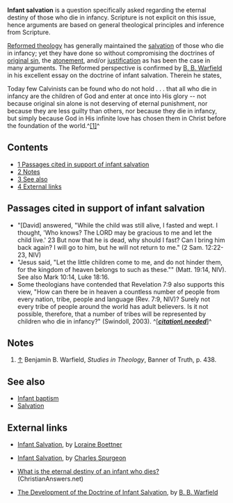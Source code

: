**Infant salvation** is a question specifically asked regarding the
eternal destiny of those who die in infancy. Scripture is not
explicit on this issue, hence arguments are based on general
theological principles and inference from Scripture.

[Reformed theology](Reformed_theology "Reformed theology") has
generally maintained the [salvation](Salvation "Salvation") of
those who die in infancy; yet they have done so without
compromising the doctrines of
[original sin](Original_sin "Original sin"), the
[atonement](Atonement_of_Christ "Atonement of Christ"), and/or
[justification](Justification "Justification") as has been the case
in many arguments. The Reformed perspective is confirmed by
[B. B. Warfield](B._B._Warfield "B. B. Warfield") in his excellent
essay on the doctrine of infant salvation. Therein he states,

Today few Calvinists can be found who do not hold . . . that all
who die in infancy are the children of God and enter at once into
His glory -- not because original sin alone is not deserving of
eternal punishment, nor because they are less guilty than others,
nor because they die in infancy, but simply because God in His
infinite love has chosen them in Christ before the foundation of
the world.^[[1]](#note-0)^

## Contents

-   [1 Passages cited in support of infant salvation](#Passages_cited_in_support_of_infant_salvation)
-   [2 Notes](#Notes)
-   [3 See also](#See_also)
-   [4 External links](#External_links)

## Passages cited in support of infant salvation

-   "[David] answered, "While the child was still alive, I fasted
    and wept. I thought, 'Who knows? The LORD may be gracious to me and
    let the child live.' 23 But now that he is dead, why should I fast?
    Can I bring him back again? I will go to him, but he will not
    return to me." (2 Sam. 12:22-23, NIV)
-   "Jesus said, "Let the little children come to me, and do not
    hinder them, for the kingdom of heaven belongs to such as these.""
    (Matt. 19:14, NIV). See also Mark 10:14, Luke 18:16.
-   Some theologians have contended that Revelation 7:9 also
    supports this view, "How can there be in heaven a countless number
    of people from every nation, tribe, people and language (Rev. 7:9,
    NIV)? Surely not every tribe of people around the world has adult
    believers. Is it not possible, therefore, that a number of tribes
    will be represented by children who die in infancy?" (Swindoll,
    2003).
    ^[***[citation\ needed](http://www.theopedia.com/Theopedia:Writing_guide#Reference_your_work\ "Theopedia:Writing\ guide")***]^

## Notes

1.  [↑](#ref-0) Benjamin B. Warfield, *Studies in Theology*, Banner
    of Truth, p. 438.

## See also

-   [Infant baptism](Infant_baptism "Infant baptism")
-   [Salvation](Salvation "Salvation")

## External links

-   [Infant Salvation](http://www.reformed.org/calvinism/boettner/infants_boettner.html),
    by [Loraine Boettner](Loraine_Boettner "Loraine Boettner")
-   [Infant Salvation](http://www.spurgeon.org/sermons/0411.htm),
    by [Charles Spurgeon](Charles_Spurgeon "Charles Spurgeon")
-   [What is the eternal destiny of an infant who dies?](http://www.christiananswers.net/q-eden/edn-f006.html)
    (ChristianAnswers.net)

-   [The Development of the Doctrine of Infant Salvation](http://reformationfiles.com/files/displaytext.php?file=warfield_infantsalvation.html),
    by [B. B. Warfield](B._B._Warfield "B. B. Warfield")



